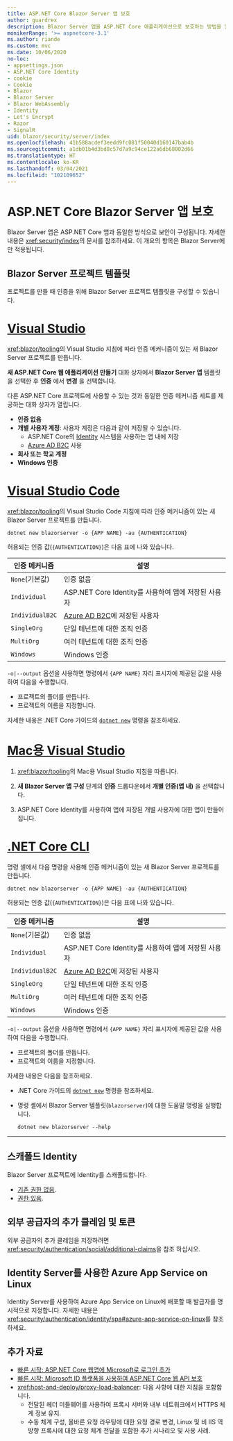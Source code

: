 ```yaml
---
title: ASP.NET Core Blazor Server 앱 보호
author: guardrex
description: Blazor Server 앱을 ASP.NET Core 애플리케이션으로 보호하는 방법을 알아봅니다.
monikerRange: '>= aspnetcore-3.1'
ms.author: riande
ms.custom: mvc
ms.date: 10/06/2020
no-loc:
- appsettings.json
- ASP.NET Core Identity
- cookie
- Cookie
- Blazor
- Blazor Server
- Blazor WebAssembly
- Identity
- Let's Encrypt
- Razor
- SignalR
uid: blazor/security/server/index
ms.openlocfilehash: 41b588acdef3eedd9fc081f50040d160147bab4b
ms.sourcegitcommit: a1db01b4d3bd8c57d7a9c94ce122a6db68002d66
ms.translationtype: HT
ms.contentlocale: ko-KR
ms.lasthandoff: 03/04/2021
ms.locfileid: "102109652"
---
```

# <a name="secure-aspnet-core-blazor-server-apps"></a>ASP.NET Core Blazor Server 앱 보호

Blazor Server 앱은 ASP.NET Core 앱과 동일한 방식으로 보안이 구성됩니다. 자세한 내용은 <xref:security/index>의 문서를 참조하세요. 이 개요의 항목은 Blazor Server에만 적용됩니다.

## <a name="blazor-server-project-template"></a>Blazor Server 프로젝트 템플릿

프로젝트를 만들 때 인증을 위해 Blazor Server 프로젝트 템플릿을 구성할 수 있습니다.

# <a name="visual-studio"></a>[Visual Studio](#tab/visual-studio)

<xref:blazor/tooling>의 Visual Studio 지침에 따라 인증 메커니즘이 있는 새 Blazor Server 프로젝트를 만듭니다.

**새 ASP.NET Core 웹 애플리케이션 만들기** 대화 상자에서 **Blazor Server 앱** 템플릿을 선택한 후 **인증** 에서 **변경** 을 선택합니다.

다른 ASP.NET Core 프로젝트에 사용할 수 있는 것과 동일한 인증 메커니즘 세트를 제공하는 대화 상자가 열립니다.

* **인증 없음**
* **개별 사용자 계정**: 사용자 계정은 다음과 같이 저장될 수 있습니다.
  * ASP.NET Core의 [Identity](xref:security/authentication/identity) 시스템을 사용하는 앱 내에 저장
  * [Azure AD B2C](xref:security/authentication/azure-ad-b2c) 사용
* **회사 또는 학교 계정**
* **Windows 인증**

# <a name="visual-studio-code"></a>[Visual Studio Code](#tab/visual-studio-code)

<xref:blazor/tooling>의 Visual Studio Code 지침에 따라 인증 메커니즘이 있는 새 Blazor Server 프로젝트를 만듭니다.

```dotnetcli
dotnet new blazorserver -o {APP NAME} -au {AUTHENTICATION}
```

허용되는 인증 값(`{AUTHENTICATION}`)은 다음 표에 나와 있습니다.

| 인증 메커니즘 | 설명 |
| ------------------------ | ----------- |
| `None`(기본값)         | 인증 없음 |
| `Individual`             | ASP.NET Core Identity를 사용하여 앱에 저장된 사용자 |
| `IndividualB2C`          | [Azure AD B2C](xref:security/authentication/azure-ad-b2c)에 저장된 사용자 |
| `SingleOrg`              | 단일 테넌트에 대한 조직 인증 |
| `MultiOrg`               | 여러 테넌트에 대한 조직 인증 |
| `Windows`                | Windows 인증 |

`-o|--output` 옵션을 사용하면 명령에서 `{APP NAME}` 자리 표시자에 제공된 값을 사용하여 다음을 수행합니다.

* 프로젝트의 폴더를 만듭니다.
* 프로젝트의 이름을 지정합니다.

자세한 내용은 .NET Core 가이드의 [`dotnet new`](/dotnet/core/tools/dotnet-new) 명령을 참조하세요.

# <a name="visual-studio-for-mac"></a>[Mac용 Visual Studio](#tab/visual-studio-mac)

1. <xref:blazor/tooling>의 Mac용 Visual Studio 지침을 따릅니다.

1. **새 Blazor Server 앱 구성** 단계의 **인증** 드롭다운에서 **개별 인증(앱 내)** 을 선택합니다.

1. ASP.NET Core Identity를 사용하여 앱에 저장된 개별 사용자에 대한 앱이 만들어집니다.

# <a name="net-core-cli"></a>[.NET Core CLI](#tab/netcore-cli/)

명령 셸에서 다음 명령을 사용해 인증 메커니즘이 있는 새 Blazor Server 프로젝트를 만듭니다.

```dotnetcli
dotnet new blazorserver -o {APP NAME} -au {AUTHENTICATION}
```

허용되는 인증 값(`{AUTHENTICATION}`)은 다음 표에 나와 있습니다.

| 인증 메커니즘 | 설명 |
| ------------------------ | ----------- |
| `None`(기본값)         | 인증 없음 |
| `Individual`             | ASP.NET Core Identity를 사용하여 앱에 저장된 사용자 |
| `IndividualB2C`          | [Azure AD B2C](xref:security/authentication/azure-ad-b2c)에 저장된 사용자 |
| `SingleOrg`              | 단일 테넌트에 대한 조직 인증 |
| `MultiOrg`               | 여러 테넌트에 대한 조직 인증 |
| `Windows`                | Windows 인증 |

`-o|--output` 옵션을 사용하면 명령에서 `{APP NAME}` 자리 표시자에 제공된 값을 사용하여 다음을 수행합니다.

* 프로젝트의 폴더를 만듭니다.
* 프로젝트의 이름을 지정합니다.

자세한 내용은 다음을 참조하세요.

* .NET Core 가이드의 [`dotnet new`](/dotnet/core/tools/dotnet-new) 명령을 참조하세요.
* 명령 셸에서 Blazor Server 템플릿(`blazorserver`)에 대한 도움말 명령을 실행합니다.

  ```dotnetcli
  dotnet new blazorserver --help
  ```

---

## <a name="scaffold-identity"></a>스캐폴드 Identity

Blazor Server 프로젝트에 Identity를 스캐폴드합니다.

* [기존 권한 없음](xref:security/authentication/scaffold-identity#scaffold-identity-into-a-blazor-server-project-without-existing-authorization).
* [권한 있음](xref:security/authentication/scaffold-identity#scaffold-identity-into-a-blazor-server-project-with-authorization).

## <a name="additional-claims-and-tokens-from-external-providers"></a>외부 공급자의 추가 클레임 및 토큰

외부 공급자의 추가 클레임을 저장하려면 <xref:security/authentication/social/additional-claims>을 참조 하십시오.

## <a name="azure-app-service-on-linux-with-identity-server"></a>Identity Server를 사용한 Azure App Service on Linux

Identity Server를 사용하여 Azure App Service on Linux에 배포할 때 발급자를 명시적으로 지정합니다. 자세한 내용은 <xref:security/authentication/identity/spa#azure-app-service-on-linux>를 참조하세요.

## <a name="additional-resources"></a>추가 자료

* [빠른 시작: ASP.NET Core 웹앱에 Microsoft로 로그인 추가](/azure/active-directory/develop/quickstart-v2-aspnet-core-webapp)
* [빠른 시작: Microsoft ID 플랫폼을 사용하여 ASP.NET Core 웹 API 보호](/azure/active-directory/develop/quickstart-v2-aspnet-core-web-api)
* <xref:host-and-deploy/proxy-load-balancer>: 다음 사항에 대한 지침을 포함합니다.
  * 전달된 헤더 미들웨어를 사용하여 프록시 서버와 내부 네트워크에서 HTTPS 체계 정보 유지.
  * 수동 체계 구성, 올바른 요청 라우팅에 대한 요청 경로 변경, Linux 및 비 IIS 역방향 프록시에 대한 요청 체계 전달을 포함한 추가 시나리오 및 사용 사례.
